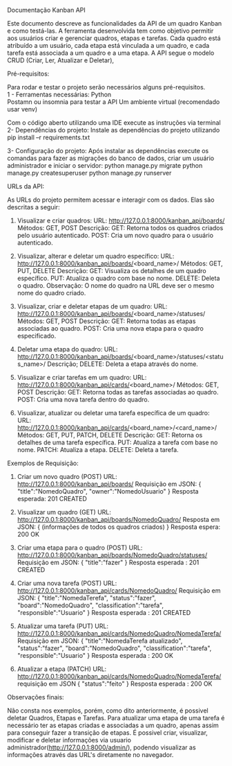 Documentação Kanban API

Este documento descreve as funcionalidades da API de um quadro Kanban e como testá-las. A ferramenta desenvolvida tem como objetivo permitir aos usuários criar e gerenciar quadros, etapas e tarefas. Cada quadro está atribuído a um usuário, cada etapa está vinculada a um quadro, e cada tarefa está associada a um quadro e a uma etapa. A API segue o modelo CRUD (Criar, Ler, Atualizar e Deletar),

Pré-requisitos: 

Para rodar e testar o projeto serão necessários alguns pré-requisitos.  
1 - Ferramentas necessárias: 
  Python  
  Postamn ou insomnia para testar a API 
  Um ambiente virtual (recomendado usar venv) 

Com o código aberto utilizando uma IDE execute as instruções via terminal
2- Dependências do projeto: 
  Instale as dependências do projeto utilizando 
  pip install –r requirements.txt 
 
3- Configuração do projeto: 
  Após instalar as dependências execute os comandas para fazer as migrações do banco de dados, criar um usuário administrador e iniciar o servidor: 
  python manage.py migrate
  python manage.py createsuperuser
  python manage.py runserver 

URLs da API:

As URLs do projeto permitem acessar e interagir com os dados. Elas são descritas a seguir:

1. Visualizar e criar quadros:
  URL: http://127.0.0.1:8000/kanban_api/boards/
  Métodos: GET, POST
  Descrição:
    GET: Retorna todos os quadros criados pelo usuário autenticado.
    POST: Cria um novo quadro para o usuário autenticado.

2. Visualizar, alterar e deletar um quadro específico:
URL: http://127.0.0.1:8000/kanban_api/boards/<board_name>/
Métodos: GET, PUT, DELETE
Descrição:
  GET: Visualiza os detalhes de um quadro específico.
  PUT: Atualiza o quadro com base no nome.
  DELETE: Deleta o quadro.
Observação: O nome do quadro na URL deve ser o mesmo nome do quadro criado.

3. Visualizar, criar e deletar etapas de um quadro:
URL: http://127.0.0.1:8000/kanban_api/boards/<board_name>/statuses/
Métodos: GET, POST
Descrição:
  GET: Retorna todas as etapas associadas ao quadro.
  POST: Cria uma nova etapa para o quadro especificado.

4. Deletar uma etapa do quadro:
URL: http://127.0.0.1:8000/kanban_api/boards/<board_name>/statuses/<status_name>/
Descrição;
   DELETE: Deleta a etapa através do nome.

5. Visualizar e criar tarefas em um quadro:
URL: http://127.0.0.1:8000/kanban_api/cards/<board_name>/
Métodos: GET, POST
Descrição:
  GET: Retorna todas as tarefas associadas ao quadro.
  POST: Cria uma nova tarefa dentro do quadro.

6. Visualizar, atualizar ou deletar uma tarefa específica de um quadro:
URL: http://127.0.0.1:8000/kanban_api/cards/<board_name>/<card_name>/
Métodos: GET, PUT, PATCH, DELETE
Descrição:
  GET: Retorna os detalhes de uma tarefa específica.
  PUT: Atualiza a tarefa com base no nome.
  PATCH: Atualiza a etapa.
  DELETE: Deleta a tarefa.

Exemplos de Requisição:

1. Criar um novo quadro (POST)
URL: http://127.0.0.1:8000/kanban_api/boards/
Requisição em JSON:
{
    "title":"NomedoQuadro",
    "owner":"NomedoUsuario"
}
Resposta esperada: 201 CREATED

2. Visualizar um quadro (GET)
URL: http://127.0.0.1:8000/kanban_api/boards/NomedoQuadro/
Resposta em JSON:
{
 (informações de todos os quadros criados)
}
Resposta espera: 200 OK

3. Criar uma etapa para o quadro (POST)
URL: http://127.0.0.1:8000/kanban_api/boards/NomedoQuadro/statuses/
Requisição em JSON:
{
    "title":"fazer"
}
Resposta esperada : 201 CREATED

4. Criar uma nova tarefa (POST)
URL: http://127.0.0.1:8000/kanban_api/cards/NomedoQuadro/
Requisição em JSON:
{
    "title":"NomedaTerefa",
    "status":"fazer",
    "board":"NomedoQuadro",
    "classification":"tarefa",
    "responsible":"Usuario"
}
Resposta esperada : 201 CREATED

5. Atualizar uma tarefa (PUT)
URL: http://127.0.0.1:8000/kanban_api/cards/NomedoQuadro/NomedaTerefa/
Requisição em JSON:
{
    "title":"NomedaTerefa atualizado",
    "status":"fazer",
    "board":"NomedoQuadro",
    "classification":"tarefa",
    "responsible":"Usuario"
}
Resposta esperada : 200 OK

6. Atualizar a etapa (PATCH)
URL: http://127.0.0.1:8000/kanban_api/cards/NomedoQuadro/NomedaTerefa/
requisição em JSON
{
    "status":"feito"
}
Resposta esperada : 200 OK

Observações finais:

Não consta nos exemplos, porém, como dito anteriormente, é possivel deletar Quadros, Etapas e Tarefas.
Para atualizar uma etapa de uma tarefa é necessário ter as etapas criadas e associadas a um quadro, apenas assim para conseguir fazer a transição de etapas.
É possivel criar, visualizar, modificar e deletar informações via usuario administrador(http://127.0.0.1:8000/admin/), podendo visualizar as informações através das URL's diretamente no navegador.


